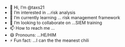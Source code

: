 - 👋 Hi, I’m @taxs21
- 👀 I’m interested in ...risk analysis 
- 🌱 I’m currently learning ... risk management framework 
- 💞️ I’m looking to collaborate on ...SIEM training
- 📫 How to reach me ...
- 😄 Pronouns: ...HE/HIM
- ⚡ Fun fact: ...I can the the meanest chili

<!---
taxs21/taxs21 is a ✨ special ✨ repository because its `README.md` (this file) appears on your GitHub profile.
You can click the Preview link to take a look at your changes.
--->
